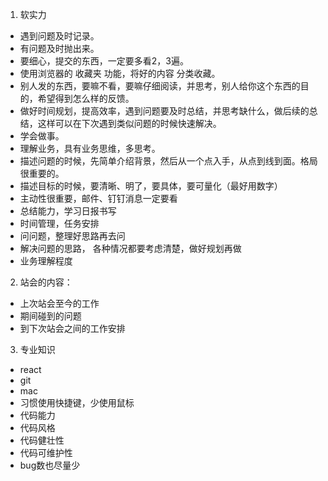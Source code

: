 1. 软实力
- 遇到问题及时记录。
- 有问题及时抛出来。
- 要细心，提交的东西，一定要多看2，3遍。
- 使用浏览器的 收藏夹 功能，将好的内容 分类收藏。
- 别人发的东西，要嘛不看，要嘛仔细阅读，并思考，别人给你这个东西的目的，希望得到怎么样的反馈。
- 做好时间规划，提高效率，遇到问题要及时总结，并思考缺什么，做后续的总结，这样可以在下次遇到类似问题的时候快速解决。
- 学会做事。
- 理解业务，具有业务思维，多思考。
- 描述问题的时候，先简单介绍背景，然后从一个点入手，从点到线到面。格局很重要的。
- 描述目标的时候，要清晰、明了，要具体，要可量化（最好用数字）
- 主动性很重要，邮件、钉钉消息一定要看
- 总结能力，学习日报书写
- 时间管理，任务安排
- 问问题，整理好思路再去问
- 解决问题的思路， 各种情况都要考虑清楚，做好规划再做
- 业务理解程度
2. 站会的内容：
- 上次站会至今的工作
- 期间碰到的问题
- 到下次站会之间的工作安排
3. 专业知识
- react
- git
- mac
- 习惯使用快捷键，少使用鼠标
- 代码能力
- 代码风格
- 代码健壮性
- 代码可维护性
- bug数也尽量少
